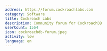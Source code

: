 ```yaml
---
address: https://forum.cockroachlabs.com
category: Software
title: Cockroach Labs
description: Community forum for CockroachDB
userCount: 1564
icon: cockroachdb-forum.jpeg
activity: low
language: en
---
```

